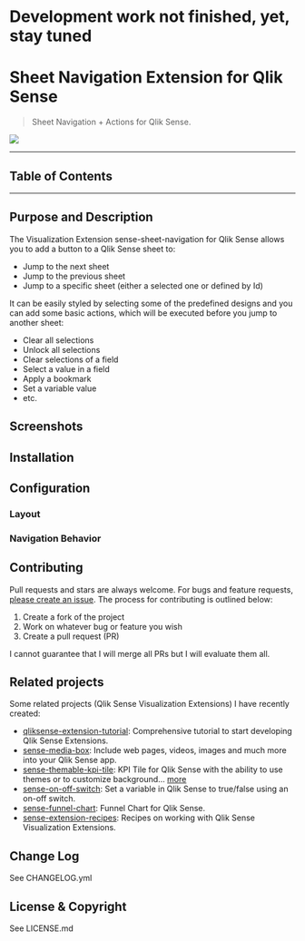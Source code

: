 # Development work not finished, yet, stay tuned

# Sheet Navigation Extension for Qlik Sense

> Sheet Navigation + Actions for Qlik Sense.

[![](http://serve.mod.bz/branch/)](https://github.com/stefanwalther/sense-sheet-navigation)

***

## Table of Contents

<!-- toc -->

***

## Purpose and Description

The Visualization Extension sense-sheet-navigation for Qlik Sense allows you to add a button to a Qlik Sense sheet to:

* Jump to the next sheet
* Jump to the previous sheet
* Jump to a specific sheet (either a selected one or defined by Id)

It can be easily styled by selecting some of the predefined designs and you can add some basic actions, which will be executed before you jump to another sheet:

* Clear all selections
* Unlock all selections
* Clear selections of a field
* Select a value in a field
* Apply a bookmark
* Set a variable value
* etc.

## Screenshots

## Installation

## Configuration

### Layout

### Navigation Behavior

## Contributing

Pull requests and stars are always welcome. For bugs and feature requests, [please create an issue](https://github.com/stefanwalther/sense-sheet-navigation/issues).
The process for contributing is outlined below:

1. Create a fork of the project
2. Work on whatever bug or feature you wish
3. Create a pull request (PR)

I cannot guarantee that I will merge all PRs but I will evaluate them all.

## Related projects

Some related projects (Qlik Sense Visualization Extensions) I have recently created:

* [qliksense-extension-tutorial](https://github.com/stefanwalther/qliksense-extension-tutorial): Comprehensive tutorial to start developing Qlik Sense Extensions.
* [sense-media-box](https://github.com/stefanwalther/sense-media-box): Include web pages, videos, images and much more into your Qlik Sense app.
* [sense-themable-kpi-tile](https://github.com/stefanwalther/sense-themable-kpi-tile): KPI Tile for Qlik Sense with the ability to use themes or to customize background… [more](https://github.com/stefanwalther/sense-themable-kpi-tile)
* [sense-on-off-switch](https://github.com/stefanwalther/sense-on-off-switch): Set a variable in Qlik Sense to true/false using an on-off switch.
* [sense-funnel-chart](https://github.com/stefanwalther/sense-funnel-chart): Funnel Chart for Qlik Sense.
* [sense-extension-recipes](https://github.com/stefanwalther/sense-extension-recipes): Recipes on working with Qlik Sense Visualization Extensions.

## Change Log

See CHANGELOG.yml

## License & Copyright

See LICENSE.md